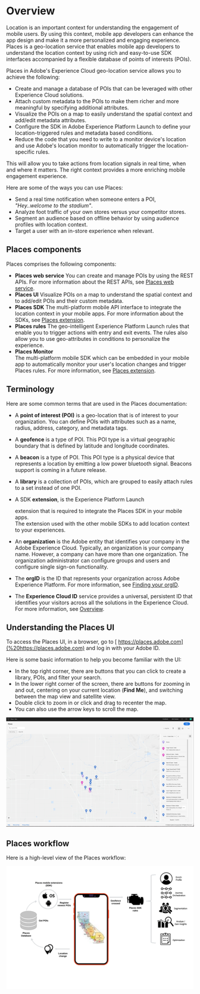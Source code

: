 # Overview

Location is an important context for understanding the engagement of mobile users. By using this context, mobile app developers can enhance the app design and make it a more personalized and engaging experience. Places is a geo-location service that enables mobile app developers to understand the location context by using rich and easy-to-use SDK interfaces accompanied by a flexible database of points of interests \(POIs\).

Places in Adobe's Experience Cloud geo-location service allows you to achieve the following:

* Create and manage a database of POIs that can be leveraged with other Experience Cloud solutions.
* Attach custom metadata to the POIs to make them richer and more meaningful by specifying additional attributes. 
* Visualize the POIs on a map to easily understand the spatial context and add/edit metadata attributes. 
* Configure the SDK in Adobe Experience Platform Launch to define your location-triggered rules and metadata based conditions.
* Reduce the code that you need to write to a monitor device's location and use Adobe's location monitor to automatically trigger the location-specific rules.

This will allow you to take actions from location signals in real time, when and where it matters. The right context provides a more enriching mobile engagement experience.

Here are some of the ways you can use Places: 

* Send a real time notification when someone enters a POI, _"Hey..welcome to the stadium"_. 
* Analyze foot traffic of your own stores versus your competitor stores.
* Segment an audience based on offline behavior by using audience profiles with location context.
* Target a user with an in-store experience when relevant.

## Places components

Places comprises the following components:

* **Places web service** You can create and manage POIs by using the REST APIs. For more information about the REST APIs, see [Places web service](https://placesdocs.com/places-services-by-adobe-documentation/places-rest-apis).
* **Places UI** Visualize POIs on a map to understand the spatial context and to add/edit POIs and their custom metadata.
* **Places SDK** The multi-platform mobile API interface to integrate the location context in your mobile apps. For more information about the SDKs, see [Places extension](https://placesdocs.com/places-services-by-adobe-documentation/configure-places-in-the-sdk/places-extension).
* **Places rules** The geo-intelligent Experience Platform Launch rules that enable you to trigger actions with entry and exit events. The rules also allow you to use geo-attributes in conditions to personalize the experience. 
* **Places Monitor**  
  The multi-platform mobile SDK which can be embedded in your mobile app to automatically monitor your user's location changes and trigger Places rules. For more information, see [Places extension](https://placesdocs.com/places-services-by-adobe-documentation/configure-places-in-the-sdk/places-extension).

## Terminology

Here are some common terms that are used in the Places documentation:

* A **point of interest \(POI\)** is a geo-location that is of interest to your organization.  You can define POIs with attributes such as a name, radius, address, category, and metadata tags.
* A **geofence** is a type of POI.  This POI type is a virtual geographic boundary that is defined by latitude and longitude coordinates.
* A **beacon** is a type of POI.  This POI type is a physical device that represents a location by emitting a low power bluetooth signal. Beacons support is coming in a future release.
* A **library** is a collection of POIs, which are grouped to easily attach rules to a set instead of one POI. 
* A SDK **extension**, is the Experience Platform Launch

   extension that is required to integrate the Places SDK in your mobile apps.   
  The extension used with the other mobile SDKs to add location context to your experiences.

* An **organization** is the Adobe entity that identifies your company in the Adobe Experience Cloud. Typically, an organization is your company name. However, a company can have more than one organization. The organization administrator can configure groups and users and configure single sign-on functionality.
* The **orgID** is the ID that represents your organization across Adobe Experience Platform.   For more information, see [Finding your orgID](https://forums.adobe.com/thread/2339895).
* The **Experience Cloud ID** service provides a universal, persistent ID that identifies your visitors across all the solutions in the Experience Cloud. For more information, see [Overview](https://marketing.adobe.com/resources/help/en_US/mcvid/).

## Understanding the Places UI

To access the Places UI, in a browser, go to [ https://places.adobe.com](%20https://places.adobe.com) and log in with your Adobe ID. 

Here is some basic information to help you become familiar with the UI:

* In the top right corner, there are buttons that you can click to create a library, POIs, and filter your search.
* In the lower right corner of the screen, there are buttons for zooming in and out, centering on your current location \(**Find Me**\), and switching between the map view and satellite view.
* Double click to zoom in or click and drag to recenter the map.
* You can also use the arrow keys to scroll the map.

![](.gitbook/assets/location-services.png)

## Places workflow

Here is a high-level view of the Places workflow:

![](.gitbook/assets/places-workflow-diagram-lc-1.png)

